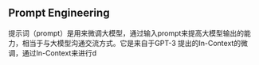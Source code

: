 ## Prompt  Engineering
提示词（prompt）是用来微调大模型，通过输入prompt来提高大模型输出的能力，相当于与大模型沟通交流方式。它是来自于GPT-3 提出的In-Context的微调，通过In-Context来进行d
<!--stackedit_data:
eyJoaXN0b3J5IjpbLTE2NjIxNjk2NDksNzMwOTk4MTE2XX0=
-->